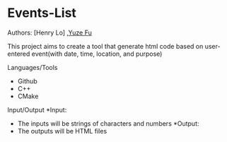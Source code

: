 # Events-List

Authors: [Henry Lo] ,[Yuze Fu](https://github.com/fuyuze123)

This project aims to create a tool that generate html code based on user-entered event(with date, time, location, and purpose)

Languages/Tools
* Github
* C++
* CMake

Input/Output
*Input:
  * The inputs will be strings of characters and numbers
*Output:
  * The outputs will be HTML files   




  
